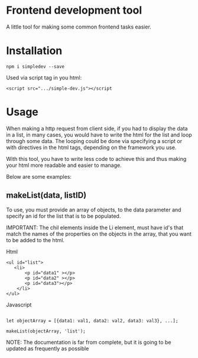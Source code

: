 # Frontend development tool
A little tool for making some common frontend tasks easier. 

# Installation

`npm i simpledev --save`

Used via script tag in you html:

`<script src=".../simple-dev.js"></script`

# Usage
When making a http request from client side, if you had to display the 
data in a list, in many cases, you would have to write the html for the 
list and loop through some data. The looping could be done via specifying 
a script or with directives in the html tags, depending on the framework 
you use.

With this tool, you have to write less code to achieve this and thus making
your html more readable and easier to manage.

Below are some examples:

## makeList(data, listID)

To use, you must provide an array of objects, to the data parameter and specify an
id for the list that is to be populated. 

IMPORTANT: The chil elements inside the Li element, must have id's that match the names of the
properties on the objects in the array, that you want to be added to the html. 

Html
```
<ul id="list">
   <li>
       <p id="data1" ></p>
       <p id="data2" ></p>
       <p id="data3"></p>
    </li>
</ul>
```

Javascript
```javacript

let objectArray = [{data1: val1, data2: val2, data3: val3}, ...];

makeList(objectArray, 'list');
```

NOTE: The documentation is far from complete, but it is going to be updated as 
frequently as possible 
